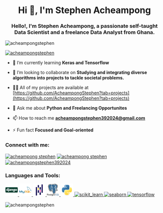 <h1 align="center">Hi 👋, I'm Stephen Acheampong</h1>
<h3 align="center">Hello!, I'm Stephen Acheampong, a passionate self-taught Data Scientist and a freelance Data Analyst from Ghana.</h3>

<p align="left"> <img src="https://komarev.com/ghpvc/?username=acheampongstephen&label=Profile%20views&color=0e75b6&style=flat" alt="acheampongstephen" /> </p>

<p align="left"> <a href="https://github.com/ryo-ma/github-profile-trophy"><img src="https://github-profile-trophy.vercel.app/?username=acheampongstephen" alt="acheampongstephen" /></a> </p>

- 🌱 I’m currently learning **Keras and Tensorflow**

- 👯 I’m looking to collaborate on **Studying and integrating diverse algorithms into projects to tackle societal problems.**

- 👨‍💻 All of my projects are available at [https://github.com/AcheampongStephen?tab=projects](https://github.com/AcheampongStephen?tab=projects)

- 💬 Ask me about **Python and Freelancing Opportunites**

- 📫 How to reach me **acheampongstephen392024@gmail.com**

- ⚡ Fun fact **Focused and Goal-oriented**

<h3 align="left">Connect with me:</h3>
<p align="left">
<a href="https://linkedin.com/in/acheampong stephen" target="blank"><img align="center" src="https://raw.githubusercontent.com/rahuldkjain/github-profile-readme-generator/master/src/images/icons/Social/linked-in-alt.svg" alt="acheampong stephen" height="30" width="40" /></a>
<a href="https://fb.com/acheampong stephen" target="blank"><img align="center" src="https://raw.githubusercontent.com/rahuldkjain/github-profile-readme-generator/master/src/images/icons/Social/facebook.svg" alt="acheampong stephen" height="30" width="40" /></a>
<a href="https://instagram.com/acheampongstephen392024" target="blank"><img align="center" src="https://raw.githubusercontent.com/rahuldkjain/github-profile-readme-generator/master/src/images/icons/Social/instagram.svg" alt="acheampongstephen392024" height="30" width="40" /></a>
</p>

<h3 align="left">Languages and Tools:</h3>
<p align="left"> <a href="https://www.djangoproject.com/" target="_blank" rel="noreferrer"> <img src="https://raw.githubusercontent.com/devicons/devicon/master/icons/django/django-original.svg" alt="django" width="40" height="40"/> </a> <a href="https://www.mysql.com/" target="_blank" rel="noreferrer"> <img src="https://raw.githubusercontent.com/devicons/devicon/master/icons/mysql/mysql-original-wordmark.svg" alt="mysql" width="40" height="40"/> </a> <a href="https://pandas.pydata.org/" target="_blank" rel="noreferrer"> <img src="https://raw.githubusercontent.com/devicons/devicon/2ae2a900d2f041da66e950e4d48052658d850630/icons/pandas/pandas-original.svg" alt="pandas" width="40" height="40"/> </a> <a href="https://www.postgresql.org" target="_blank" rel="noreferrer"> <img src="https://raw.githubusercontent.com/devicons/devicon/master/icons/postgresql/postgresql-original-wordmark.svg" alt="postgresql" width="40" height="40"/> </a> <a href="https://www.python.org" target="_blank" rel="noreferrer"> <img src="https://raw.githubusercontent.com/devicons/devicon/master/icons/python/python-original.svg" alt="python" width="40" height="40"/> </a> <a href="https://scikit-learn.org/" target="_blank" rel="noreferrer"> <img src="https://upload.wikimedia.org/wikipedia/commons/0/05/Scikit_learn_logo_small.svg" alt="scikit_learn" width="40" height="40"/> </a> <a href="https://seaborn.pydata.org/" target="_blank" rel="noreferrer"> <img src="https://seaborn.pydata.org/_images/logo-mark-lightbg.svg" alt="seaborn" width="40" height="40"/> </a> <a href="https://www.tensorflow.org" target="_blank" rel="noreferrer"> <img src="https://www.vectorlogo.zone/logos/tensorflow/tensorflow-icon.svg" alt="tensorflow" width="40" height="40"/> </a> </p>

<p><img align="center" src="https://github-readme-stats.vercel.app/api/top-langs?username=acheampongstephen&show_icons=true&locale=en&layout=compact" alt="acheampongstephen" /></p>
